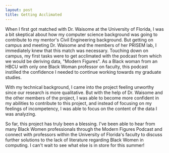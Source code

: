 ```yaml
---
layout: post
title: Getting Acclimated
---
```


When I first got matched with Dr. Waisome at the University of Florida, I was a bit skeptical about how my computer science background was going to contribute to my mentor's Civil Engineering background. But getting on campus and meeting Dr. Waisome and the members of her PRISEM lab, I immediately knew that this match was necessary. Touching down on campus, my first tasks were to get acclimated with the podcast from which we would be deriving data, "Modern Figures". As a Black woman from an HBCU with only one Black Woman professor on faculty, this podcast instilled the confidence I needed to continue working towards my graduate studies. 

With my technical background, I came into the project feeling unworthy since our research is more qualitative. But with the help of Dr. Waisome and the other members of the project, I was able to become more confident in my abilities to contribute to this project, and instead of focusing on my feelings of incompetency, I was able to focus on the content of the data I was analyzing. 

So far, this project has truly been a blessing. I've been able to hear from many Black Women professionals through the Modern Figures Podcast and connect with professors within the University of Florida's faculty to discuss further solutions to the lack of literature regarding Black Women in computing. I can't wait to see what else is in store for this summer!

